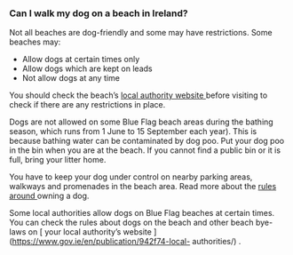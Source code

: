 ###  **Can I walk my dog on a beach in Ireland?**

Not all beaches are dog-friendly and some may have restrictions. Some beaches
may:

  * Allow dogs at certain times only 
  * Allow dogs which are kept on leads 
  * Not allow dogs at any time 

You should check the beach’s [ local authority website
](https://www.gov.ie/en/publication/942f74-local-authorities/) before visiting
to check if there are any restrictions in place.

Dogs are not allowed on some Blue Flag beach areas during the bathing season,
which runs from 1 June to 15 September each year). This is because bathing
water can be contaminated by dog poo. Put your dog poo in the bin when you are
at the beach. If you cannot find a public bin or it is full, bring your litter
home.

You have to keep your dog under control on nearby parking areas, walkways and
promenades in the beach area. Read more about the [ rules around
](https://www.citizensinformation.ie/en/environment/pets_and_wildlife/control_of_dogs.html#l25d88)
owning a dog.

Some local authorities allow dogs on Blue Flag beaches at certain times. You
can check the rules about dogs on the beach and other beach bye-laws on [ your
local authority’s website ](https://www.gov.ie/en/publication/942f74-local-
authorities/) .
